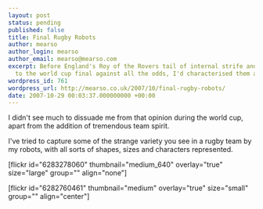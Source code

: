 ```yaml
---
layout: post
status: pending
published: false
title: Final Rugby Robots
author: mearso
author_login: mearso
author_email: mearso@mearso.com
excerpt: Before England's Roy of the Rovers tail of internal strife and then getting
  to the world cup final against all the odds, I'd characterised them as rugby robots.
wordpress_id: 761
wordpress_url: http://mearso.co.uk/2007/10/final-rugby-robots/
date: 2007-10-29 00:03:37.000000000 +00:00
---
```

 I didn't see much to dissuade me from that opinion during the world cup, apart from the addition of tremendous team spirit.

I've tried to capture some of the strange variety you see in a rugby team by my robots, with all sorts of shapes, sizes and characters represented. 

[flickr id="6283278060" thumbnail="medium_640" overlay="true" size="large" group="" align="none"]

 [flickr id="6282760461" thumbnail="medium" overlay="true" size="small" group="" align="center"] 

